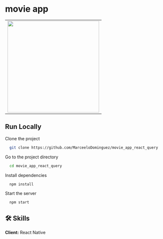 # movie app 

<table>
<tr>
  <td><img src="https://user-images.githubusercontent.com/70117105/221430217-04308ec6-66ad-4580-a37b-097b96f742bb.gif" width="300"></td>
</tr>
</table>

## Run Locally

Clone the project

```bash
  git clone https://github.com/MarceeloDominguez/movie_app_react_query.git
```

Go to the project directory

```bash
  cd movie_app_react_query
```

Install dependencies

```bash
  npm install
```

Start the server

```bash
  npm start
```


## 🛠 Skills
**Client:** React Native
